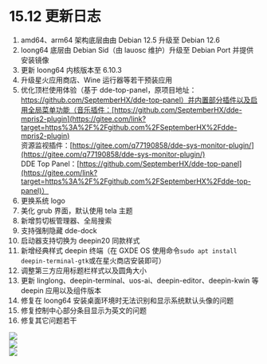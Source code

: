 # 15.12 更新日志

1. amd64、arm64 架构底层由由 Debian 12.5 升级至 Debian 12.6  
2. loong64 底层由 Debian Sid（由 lauosc 维护）升级至 Debian Port 并提供安装镜像  
3. 更新 loong64 内核版本至 6.10.3  
4. 升级星火应用商店、Wine 运行器等若干预装应用  
5. 优化顶栏使用体验（基于 dde-top-panel，原项目地址：https://github.com/SeptemberHX/dde-top-panel）并内置部分插件以及启用全局菜单功能（音乐插件：[https://github.com/SeptemberHX/dde-mpris2-plugin](https://gitee.com/link?target=https%3A%2F%2Fgithub.com%2FSeptemberHX%2Fdde-mpris2-plugin)  
   资源监视插件：[https://gitee.com/q77190858/dde-sys-monitor-plugin/](https://gitee.com/q77190858/dde-sys-monitor-plugin/)  
   DDE Top Panel：[https://github.com/SeptemberHX/dde-top-panel](https://gitee.com/link?target=https%3A%2F%2Fgithub.com%2FSeptemberHX%2Fdde-top-panel)）  
6. 更换系统 logo  
7. 美化 grub 界面，默认使用 tela 主题  
8. 新增剪切板管理器、全局搜索  
9. 支持强制隐藏 dde-dock  
10. 启动器支持切换为 deepin20 同款样式  
11. 新增经典样式 deepin 终端（在 GXDE OS 使用命令`sudo apt install deepin-terminal-gtk`或在星火商店安装即可）  
12. 调整第三方应用标题栏样式以及圆角大小  
13. 更新 linglong、deepin-terminal、uos-ai、deepin-editor、deepin-kwin 等 deepin 应用以及组件版本  
14. 修复在 loong64 安装桌面环境时无法识别和显示系统默认头像的问题  
15. 修复控制中心部分条目显示为英文的问题  
16. 修复其它问题若干  

![](/news/15.12/1.png)  
![](/news/15.12/2.png)  
![](/news/15.12/3.png)  